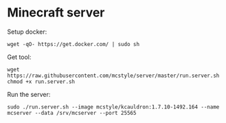 # Minecraft server

Setup docker:

    wget -qO- https://get.docker.com/ | sudo sh

Get tool:
    
    wget https://raw.githubusercontent.com/mcstyle/server/master/run.server.sh
    chmod +x run.server.sh

Run the server:
    
    sudo ./run.server.sh --image mcstyle/kcauldron:1.7.10-1492.164 --name mcserver --data /srv/mcserver --port 25565  
